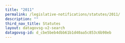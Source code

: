 ```yaml
---
title: "2011"
permalink: /legislative-notifications/statutes/2011/
description: ""
third_nav_title: Statutes
layout: datagovsg-v2-search
datagovsg-id: d_cbe5beb4dbb61b1d40aa5c853c6b98eb
---
```

